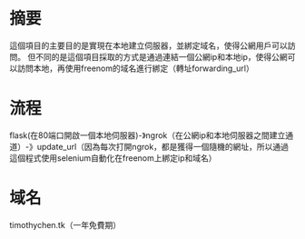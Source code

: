 # 摘要
這個項目的主要目的是實現在本地建立伺服器，並綁定域名，使得公網用戶可以訪問。
但不同的是這個項目採取的方式是通過連結一個公網ip和本地ip，使得公網可以訪問本地，再使用freenom的域名進行綁定（轉址forwarding_url）
# 流程
flask(在80端口開啟一個本地伺服器)-》ngrok（在公網ip和本地伺服器之間建立通道）-》update_url（因為每次打開ngrok，都是獲得一個隨機的網址，所以通過這個程式使用selenium自動化在freenom上綁定ip和域名）
# 域名
timothychen.tk（一年免費期）